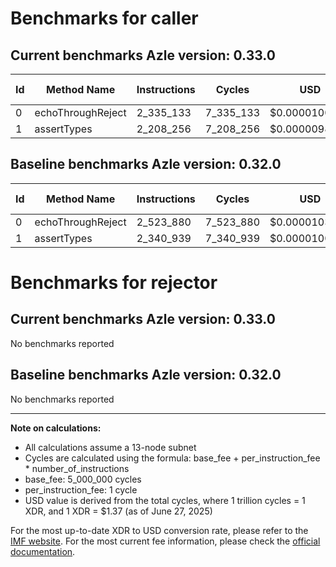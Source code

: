 # Benchmarks for caller

## Current benchmarks Azle version: 0.33.0
| Id | Method Name | Instructions | Cycles | USD | USD/Million Calls | Change |
|-----------|-------------|------------|--------|-----|--------------|-------|
| 0 | echoThroughReject | 2_335_133 | 7_335_133 | $0.0000100491 | $10.04 | <font color="green">-188_747</font> |
| 1 | assertTypes | 2_208_256 | 7_208_256 | $0.0000098753 | $9.87 | <font color="green">-132_683</font> |

## Baseline benchmarks Azle version: 0.32.0
| Id | Method Name | Instructions | Cycles | USD | USD/Million Calls |
|-----------|-------------|------------|--------|-----|--------------|
| 0 | echoThroughReject | 2_523_880 | 7_523_880 | $0.0000103077 | $10.30 |
| 1 | assertTypes | 2_340_939 | 7_340_939 | $0.0000100571 | $10.05 |

# Benchmarks for rejector

## Current benchmarks Azle version: 0.33.0
No benchmarks reported

## Baseline benchmarks Azle version: 0.32.0
No benchmarks reported



---

**Note on calculations:**
- All calculations assume a 13-node subnet
- Cycles are calculated using the formula: base_fee + per_instruction_fee \* number_of_instructions
- base_fee: 5_000_000 cycles
- per_instruction_fee: 1 cycle
- USD value is derived from the total cycles, where 1 trillion cycles = 1 XDR, and 1 XDR = $1.37 (as of June 27, 2025)

For the most up-to-date XDR to USD conversion rate, please refer to the [IMF website](https://www.imf.org/external/np/fin/data/rms_sdrv.aspx).
For the most current fee information, please check the [official documentation](https://internetcomputer.org/docs/references/cycles-cost-formulas).